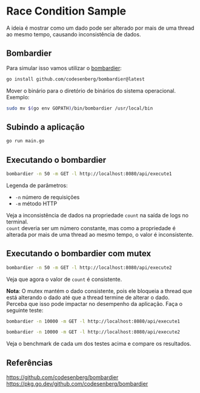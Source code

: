 # Race Condition Sample

A ideia é mostrar como um dado pode ser alterado por mais de uma thread ao mesmo tempo, causando inconsistência de dados.

## Bombardier

Para simular isso vamos utilizar o [bombardier](https://github.com/codesenberg/bombardier):

```bash
go install github.com/codesenberg/bombardier@latest
```

Mover o binário para o diretório de binários do sistema operacional. Exemplo:
```bash
sudo mv $(go env GOPATH)/bin/bombardier /usr/local/bin
```

## Subindo a aplicação

```bash
go run main.go
```

## Executando o bombardier

```bash
bombardier -n 50 -m GET -l http://localhost:8080/api/execute1
```

Legenda de parâmetros:
- `-n` número de requisições
- `-m` método HTTP

Veja a inconsistência de dados na propriedade `count` na saída de logs no terminal.  
`count` deveria ser um número constante, mas como a propriedade é alterada por mais de uma thread ao mesmo tempo, o valor é inconsistente.

## Executando o bombardier com mutex

```bash
bombardier -n 50 -m GET -l http://localhost:8080/api/execute2
```

Veja que agora o valor de `count` é consistente. 

**Nota**: O mutex mantém o dado consistente, pois ele bloqueia a thread que está alterando o dado até que a thread termine de alterar o dado.  
Perceba que isso pode impactar no desempenho da aplicação. Faça o seguinte teste:
    
```bash
bombardier -n 10000 -m GET -l http://localhost:8080/api/execute1
```

```bash
bombardier -n 10000 -m GET -l http://localhost:8080/api/execute2
```

Veja o benchmark de cada um dos testes acima e compare os resultados.

## Referências
https://github.com/codesenberg/bombardier  
https://pkg.go.dev/github.com/codesenberg/bombardier


